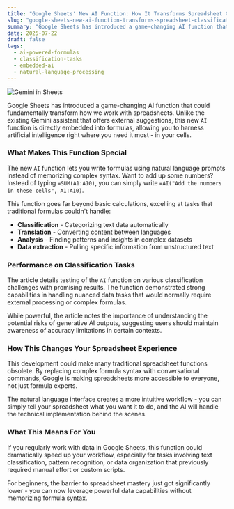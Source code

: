 ```yaml
---
title: "Google Sheets' New AI Function: How It Transforms Spreadsheet Classification Tasks"
slug: "google-sheets-new-ai-function-transforms-spreadsheet-classification-tasks"
summary: "Google Sheets has introduced a game-changing AI function that could fundamentally transform how we work with spreadsheets. Unlike the existing Gemini assistant that offers external suggestions, this new `AI` function is directly embedded into formulas, allowing you to harness artificial intelligence right where you need it most - in your cells."
date: 2025-07-22
draft: false
tags:
  - ai-powered-formulas
  - classification-tasks
  - embedded-ai
  - natural-language-processing
---
```

![Gemini in Sheets](Gemini.gif)

Google Sheets has introduced a game-changing AI function that could fundamentally transform how we work with spreadsheets. Unlike the existing Gemini assistant that offers external suggestions, this new `AI` function is directly embedded into formulas, allowing you to harness artificial intelligence right where you need it most - in your cells.

<!--more-->

### What Makes This Function Special

The new `AI` function lets you write formulas using natural language prompts instead of memorizing complex syntax. Want to add up some numbers? Instead of typing `=SUM(A1:A10)`, you can simply write `=AI("Add the numbers in these cells", A1:A10)`. 

This function goes far beyond basic calculations, excelling at tasks that traditional formulas couldn't handle:

- **Classification** - Categorizing text data automatically
- **Translation** - Converting content between languages
- **Analysis** - Finding patterns and insights in complex datasets  
- **Data extraction** - Pulling specific information from unstructured text

### Performance on Classification Tasks

The article details testing of the `AI` function on various classification challenges with promising results. The function demonstrated strong capabilities in handling nuanced data tasks that would normally require external processing or complex formulas.

While powerful, the article notes the importance of understanding the potential risks of generative AI outputs, suggesting users should maintain awareness of accuracy limitations in certain contexts.

### How This Changes Your Spreadsheet Experience

This development could make many traditional spreadsheet functions obsolete. By replacing complex formula syntax with conversational commands, Google is making spreadsheets more accessible to everyone, not just formula experts.

The natural language interface creates a more intuitive workflow - you can simply tell your spreadsheet what you want it to do, and the AI will handle the technical implementation behind the scenes.

### What This Means For You

If you regularly work with data in Google Sheets, this function could dramatically speed up your workflow, especially for tasks involving text classification, pattern recognition, or data organization that previously required manual effort or custom scripts.

For beginners, the barrier to spreadsheet mastery just got significantly lower - you can now leverage powerful data capabilities without memorizing formula syntax.

<!--
### Resources & References

- **Primary Source:** https://onlinejournalismblog.com/2025/04/10/google-sheets-has-a-new-ai-function-how-does-it-perform-on-classification-tasks/
- **Additional Sources:** 
  - Google Workspace Marketplace AI Function
  - Sheetify CRM's guide to Google Sheets AI capabilities
  - Numerous.ai's overview of AI tools for Google Sheets
- **Key Terms/Concepts:** Natural language processing, AI-powered formulas, classification tasks, embedded AI
- **Related Topics:** Google Gemini AI, spreadsheet automation, data analysis tools, natural language interfaces
-->